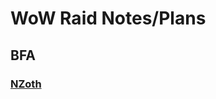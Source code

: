 # WoW Raid Notes/Plans

## BFA

### [NZoth](https://github.com/yuripiratello/wow-raid-plan/blob/master/bfa/nyalotha/nzoth.md)
